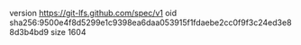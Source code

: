 version https://git-lfs.github.com/spec/v1
oid sha256:9500e4f8d5299e1c9398ea6daa053915f1fdaebe2cc0f9f3c24ed3e88d3b4bd9
size 1604
